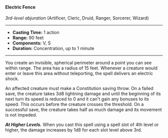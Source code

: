 #### Electric Fence
*3rd-level abjuration* (Artificer, Cleric, Druid, Ranger, Sorcerer, Wizard)
___
- **Casting Time:** 1 action
- **Range:** 90 feet
- **Components:** V, S
- **Duration:** Concentration, up to 1 minute
---
You create an invisible, spherical perimeter around
a point you can see within range. The area has a 
radius of 15 feet. Whenever a creature would enter 
or leave this area without teleporting, the spell 
delivers an electric shock.

An affected creature must make a Constitution 
saving throw. On a failed save, the creature takes 3d8
lightning damage and until the beginning of its next 
turn its speed is reduced to 0 and it can't gain any 
bonuses to its speed. This occurs before the creature 
crosses the threshold. On a successful save, the 
creature takes half as much damage and its 
movement is not impeded.

***At Higher Levels.*** When you cast this spell using a 
spell slot of 4th level or higher, the damage increases
by 1d8 for each slot level above 3rd.

